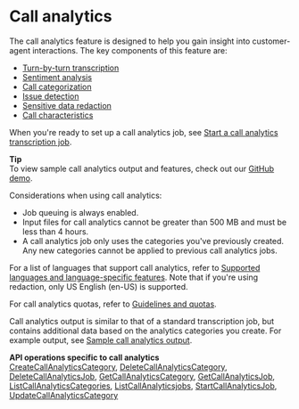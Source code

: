 # Call analytics<a name="call-analytics"></a>

The call analytics feature is designed to help you gain insight into customer\-agent interactions\. The key components of this feature are:
+ [Turn\-by\-turn transcription](call-analytics-turn-by-turn.md)
+ [Sentiment analysis](call-analytics-sentiment.md)
+ [Call categorization](call-analytics-categorization.md)
+ [Issue detection](call-analytics-issue-detection.md)
+ [Sensitive data redaction](call-analytics-pii-redaction.md)
+ [Call characteristics](call-analytics-characteristics.md)

When you're ready to set up a call analytics job, see [Start a call analytics transcription job](call-analytics-start.md)\.

**Tip**  
To view sample call analytics output and features, check out our [GitHub demo](https://github.com/aws-samples/amazon-transcribe-output-word-document)\.

Considerations when using call analytics:
+ Job queuing is always enabled\.
+ Input files for call analytics cannot be greater than 500 MB and must be less than 4 hours\.
+ A call analytics job only uses the categories you've previously created\. Any new categories cannot be applied to previous call analytics jobs\.

For a list of languages that support call analytics, refer to [Supported languages and language\-specific features](supported-languages.md#table-language-matrix)\. Note that if you're using redaction, only US English \(en\-US\) is supported\.

For call analytics quotas, refer to [Guidelines and quotas](limits-guidelines.md)\.

Call analytics output is similar to that of a standard transcription job, but contains additional data based on the analytics categories you create\. For example output, see [Sample call analytics output](call-analytics-output.md)\.

**API operations specific to call analytics**  
 [CreateCallAnalyticsCategory](https://docs.aws.amazon.com/transcribe/latest/dg/API_CreateCallAnalyticsCategory.html), [DeleteCallAnalyticsCategory](https://docs.aws.amazon.com/transcribe/latest/dg/API_DeleteCallAnalyticsCategory.html), [DeleteCallAnalyticsJob](https://docs.aws.amazon.com/transcribe/latest/dg/API_DeleteCallAnalyticsJob.html), [GetCallAnalyticsCategory](https://docs.aws.amazon.com/transcribe/latest/dg/API_GetCallAnalyticsCategory.html), [GetCallAnalyticsJob](https://docs.aws.amazon.com/transcribe/latest/dg/API_GetCallAnalyticsJob.html), [ListCallAnalyticsCategories](https://docs.aws.amazon.com/transcribe/latest/dg/API_ListCallAnalyticsCategories.html), [ListCallAnalyticsjobs](https://docs.aws.amazon.com/transcribe/latest/dg/API_ListCallAnalyticsjobs.html), [StartCallAnalyticsJob](https://docs.aws.amazon.com/transcribe/latest/dg/API_StartCallAnalyticsJob.html), [UpdateCallAnalyticsCategory](https://docs.aws.amazon.com/transcribe/latest/dg/API_UpdateCallAnalyticsCategory.html) 